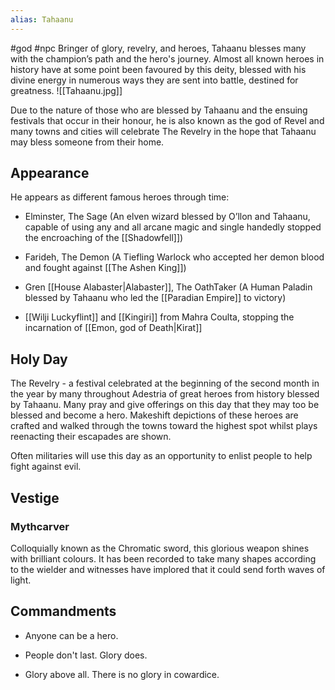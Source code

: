 ```yaml
---
alias: Tahaanu
---
```


#god #npc 
Bringer of glory, revelry, and heroes, Tahaanu blesses many with the champion’s path and the hero's journey. Almost all known heroes in history have at some point been favoured by this deity, blessed with his divine energy in numerous ways they are sent into battle, destined for greatness.
<span class="rightimg"><span class="smallimg">![[Tahaanu.jpg]]</span></span>
  

Due to the nature of those who are blessed by Tahaanu and the ensuing festivals that occur in their honour, he is also known as the god of Revel and many towns and cities will celebrate The Revelry in the hope that Tahaanu may bless someone from their home.

  

## Appearance

He appears as different famous heroes through time:

-   Elminster, The Sage (An elven wizard blessed by O’llon and Tahaanu, capable of using any and all arcane magic and single handedly stopped the encroaching of the [[Shadowfell]])
    
-   Farideh, The Demon (A Tiefling Warlock who accepted her demon blood and fought against [[The Ashen King]])
    
-   Gren [[House Alabaster|Alabaster]], The OathTaker (A Human Paladin blessed by Tahaanu who led the [[Paradian Empire]] to victory)
    
- [[Wilji Luckyflint]] and [[Kingiri]] from Mahra Coulta, stopping the incarnation of [[Emon, god of Death|Kirat]]


  

## Holy Day

The Revelry - a festival celebrated at the beginning of the second month in the year by many throughout Adestria of great heroes from history blessed by Tahaanu. Many pray and give offerings on this day that they may too be blessed and become a hero. Makeshift depictions of these heroes are crafted and walked through the towns toward the highest spot whilst plays reenacting their escapades are shown.

  

Often militaries will use this day as an opportunity to enlist people to help fight against evil.


## Vestige
### Mythcarver

Colloquially known as the Chromatic sword, this glorious weapon shines with brilliant colours. It has been recorded to take many shapes according to the wielder and witnesses have implored that it could send forth waves of light.
   

## Commandments

-   Anyone can be a hero.
    
-   People don't last. Glory does.
    
-   Glory above all. There is no glory in cowardice. 
    

  